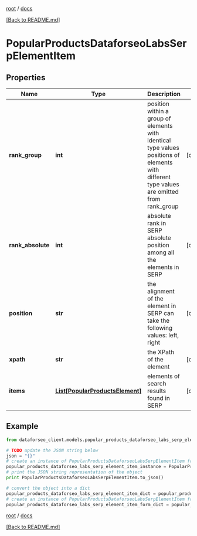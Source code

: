 [root](./../ "root") / [docs](./ "docs")

[[Back to README.md]](./../README.md "[Back to README.md]")

# PopularProductsDataforseoLabsSerpElementItem

## Properties

Name | Type | Description | Notes
------------ | ------------- | ------------- | -------------
**rank_group** | **int** | position within a group of elements with identical type values positions of elements with different type values are omitted from rank_group | [optional]
**rank_absolute** | **int** | absolute rank in SERP absolute position among all the elements in SERP | [optional]
**position** | **str** | the alignment of the element in SERP can take the following values: left, right | [optional]
**xpath** | **str** | the XPath of the element | [optional]
**items** | [**List[PopularProductsElement]**](PopularProductsElement.md) | elements of search results found in SERP | [optional]

## Example

```python
from dataforseo_client.models.popular_products_dataforseo_labs_serp_element_item import PopularProductsDataforseoLabsSerpElementItem

# TODO update the JSON string below
json = "{}"
# create an instance of PopularProductsDataforseoLabsSerpElementItem from a JSON string
popular_products_dataforseo_labs_serp_element_item_instance = PopularProductsDataforseoLabsSerpElementItem.from_json(json)
# print the JSON string representation of the object
print PopularProductsDataforseoLabsSerpElementItem.to_json()

# convert the object into a dict
popular_products_dataforseo_labs_serp_element_item_dict = popular_products_dataforseo_labs_serp_element_item_instance.to_dict()
# create an instance of PopularProductsDataforseoLabsSerpElementItem from a dict
popular_products_dataforseo_labs_serp_element_item_form_dict = popular_products_dataforseo_labs_serp_element_item.from_dict(popular_products_dataforseo_labs_serp_element_item_dict)
```

  

[root](./../ "root") / [docs](./ "docs")

[[Back to README.md]](./../README.md "[Back to README.md]")